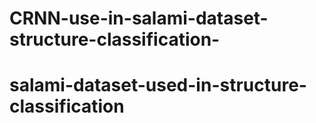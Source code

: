 # CRNN-use-in-salami-dataset-structure-classification-
# salami-dataset-used-in-structure-classification
